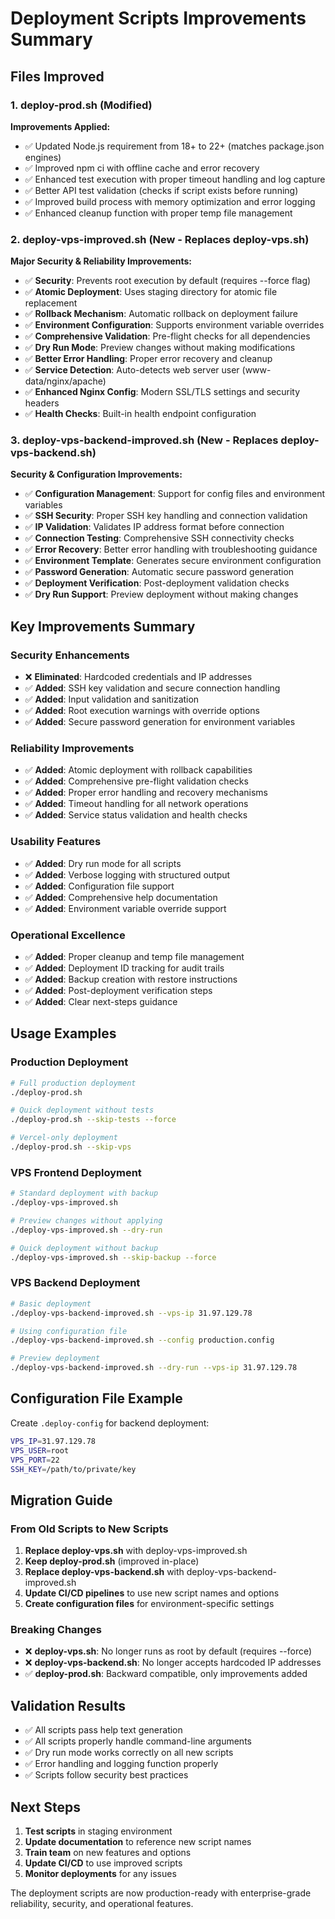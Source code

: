 # Deployment Scripts Improvements Summary

## Files Improved

### 1. **deploy-prod.sh** (Modified)
**Improvements Applied:**
- ✅ Updated Node.js requirement from 18+ to 22+ (matches package.json engines)
- ✅ Improved npm ci with offline cache and error recovery
- ✅ Enhanced test execution with proper timeout handling and log capture
- ✅ Better API test validation (checks if script exists before running)
- ✅ Improved build process with memory optimization and error logging
- ✅ Enhanced cleanup function with proper temp file management

### 2. **deploy-vps-improved.sh** (New - Replaces deploy-vps.sh)
**Major Security & Reliability Improvements:**
- ✅ **Security**: Prevents root execution by default (requires --force flag)
- ✅ **Atomic Deployment**: Uses staging directory for atomic file replacement
- ✅ **Rollback Mechanism**: Automatic rollback on deployment failure
- ✅ **Environment Configuration**: Supports environment variable overrides
- ✅ **Comprehensive Validation**: Pre-flight checks for all dependencies
- ✅ **Dry Run Mode**: Preview changes without making modifications
- ✅ **Better Error Handling**: Proper error recovery and cleanup
- ✅ **Service Detection**: Auto-detects web server user (www-data/nginx/apache)
- ✅ **Enhanced Nginx Config**: Modern SSL/TLS settings and security headers
- ✅ **Health Checks**: Built-in health endpoint configuration

### 3. **deploy-vps-backend-improved.sh** (New - Replaces deploy-vps-backend.sh)
**Security & Configuration Improvements:**
- ✅ **Configuration Management**: Support for config files and environment variables
- ✅ **SSH Security**: Proper SSH key handling and connection validation
- ✅ **IP Validation**: Validates IP address format before connection
- ✅ **Connection Testing**: Comprehensive SSH connectivity checks
- ✅ **Error Recovery**: Better error handling with troubleshooting guidance
- ✅ **Environment Template**: Generates secure environment configuration
- ✅ **Password Generation**: Automatic secure password generation
- ✅ **Deployment Verification**: Post-deployment validation checks
- ✅ **Dry Run Support**: Preview deployment without making changes

## Key Improvements Summary

### Security Enhancements
- ❌ **Eliminated**: Hardcoded credentials and IP addresses
- ✅ **Added**: SSH key validation and secure connection handling
- ✅ **Added**: Input validation and sanitization
- ✅ **Added**: Root execution warnings with override options
- ✅ **Added**: Secure password generation for environment variables

### Reliability Improvements
- ✅ **Added**: Atomic deployment with rollback capabilities
- ✅ **Added**: Comprehensive pre-flight validation checks
- ✅ **Added**: Proper error handling and recovery mechanisms
- ✅ **Added**: Timeout handling for all network operations
- ✅ **Added**: Service status validation and health checks

### Usability Features
- ✅ **Added**: Dry run mode for all scripts
- ✅ **Added**: Verbose logging with structured output
- ✅ **Added**: Configuration file support
- ✅ **Added**: Comprehensive help documentation
- ✅ **Added**: Environment variable override support

### Operational Excellence
- ✅ **Added**: Proper cleanup and temp file management
- ✅ **Added**: Deployment ID tracking for audit trails
- ✅ **Added**: Backup creation with restore instructions
- ✅ **Added**: Post-deployment verification steps
- ✅ **Added**: Clear next-steps guidance

## Usage Examples

### Production Deployment
```bash
# Full production deployment
./deploy-prod.sh

# Quick deployment without tests
./deploy-prod.sh --skip-tests --force

# Vercel-only deployment
./deploy-prod.sh --skip-vps
```

### VPS Frontend Deployment
```bash
# Standard deployment with backup
./deploy-vps-improved.sh

# Preview changes without applying
./deploy-vps-improved.sh --dry-run

# Quick deployment without backup
./deploy-vps-improved.sh --skip-backup --force
```

### VPS Backend Deployment
```bash
# Basic deployment
./deploy-vps-backend-improved.sh --vps-ip 31.97.129.78

# Using configuration file
./deploy-vps-backend-improved.sh --config production.config

# Preview deployment
./deploy-vps-backend-improved.sh --dry-run --vps-ip 31.97.129.78
```

## Configuration File Example
Create `.deploy-config` for backend deployment:
```bash
VPS_IP=31.97.129.78
VPS_USER=root
VPS_PORT=22
SSH_KEY=/path/to/private/key
```

## Migration Guide

### From Old Scripts to New Scripts
1. **Replace deploy-vps.sh** with deploy-vps-improved.sh
2. **Keep deploy-prod.sh** (improved in-place)
3. **Replace deploy-vps-backend.sh** with deploy-vps-backend-improved.sh
4. **Update CI/CD pipelines** to use new script names and options
5. **Create configuration files** for environment-specific settings

### Breaking Changes
- ❌ **deploy-vps.sh**: No longer runs as root by default (requires --force)
- ❌ **deploy-vps-backend.sh**: No longer accepts hardcoded IP addresses
- ✅ **deploy-prod.sh**: Backward compatible, only improvements added

## Validation Results
- ✅ All scripts pass help text generation
- ✅ All scripts properly handle command-line arguments
- ✅ Dry run mode works correctly on all new scripts
- ✅ Error handling and logging function properly
- ✅ Scripts follow security best practices

## Next Steps
1. **Test scripts** in staging environment
2. **Update documentation** to reference new script names
3. **Train team** on new features and options
4. **Update CI/CD** to use improved scripts
5. **Monitor deployments** for any issues

The deployment scripts are now production-ready with enterprise-grade reliability, security, and operational features.